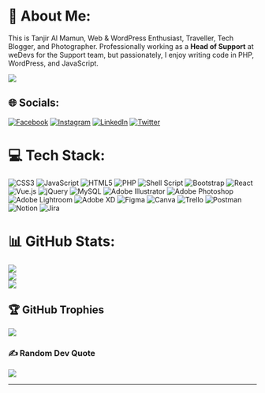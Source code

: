 # 💫 About Me:
This is Tanjir Al Mamun, Web & WordPress Enthusiast, Traveller, Tech Blogger, and Photographer. Professionally working as a **Head of Support** at weDevs for the Support team, but passionately, I enjoy writing code in PHP, WordPress, and JavaScript.

[![](https://visitcount.itsvg.in/api?id=tanjiralmamun&icon=0&color=1)](https://visitcount.itsvg.in)


## 🌐 Socials:
[![Facebook](https://img.shields.io/badge/Facebook-%231877F2.svg?logo=Facebook&logoColor=white)](https://facebook.com/tanjir.almamun.7) [![Instagram](https://img.shields.io/badge/Instagram-%23E4405F.svg?logo=Instagram&logoColor=white)](https://instagram.com/tanjir.almamun) [![LinkedIn](https://img.shields.io/badge/LinkedIn-%230077B5.svg?logo=linkedin&logoColor=white)](https://linkedin.com/in/tanjir-al-mamun) [![Twitter](https://img.shields.io/badge/Twitter-%231DA1F2.svg?logo=Twitter&logoColor=white)](https://twitter.com/tanjirmamun)

# 💻 Tech Stack:
![CSS3](https://img.shields.io/badge/CSS3-%231572B6.svg?style=flat&logo=css3&logoColor=white) ![JavaScript](https://img.shields.io/badge/javascript-%23323330.svg?style=flat&logo=javascript&logoColor=%23F7DF1E) ![HTML5](https://img.shields.io/badge/HTML5-%23E34F26.svg?style=flat&logo=html5&logoColor=white) ![PHP](https://img.shields.io/badge/PHP-%23777BB4.svg?style=flat&logo=php&logoColor=white) ![Shell Script](https://img.shields.io/badge/Shell_Script-%23121011.svg?style=flat&logo=gnu-bash&logoColor=white) ![Bootstrap](https://img.shields.io/badge/Bootstrap-%23563D7C.svg?style=flat&logo=bootstrap&logoColor=white) ![React](https://img.shields.io/badge/React-%2320232a.svg?style=flat&logo=react&logoColor=%2361DAFB) ![Vue.js](https://img.shields.io/badge/VueJS-%2335495e.svg?style=flat&logo=vuedotjs&logoColor=%234FC08D) ![jQuery](https://img.shields.io/badge/jQuery-%230769AD.svg?style=flat&logo=jquery&logoColor=white) ![MySQL](https://img.shields.io/badge/MySQL-%2300f.svg?style=flat&logo=mysql&logoColor=white) ![Adobe Illustrator](https://img.shields.io/badge/Adobe_Illustrator-%23FF9A00.svg?style=flat&logo=adobeillustrator&logoColor=white) ![Adobe Photoshop](https://img.shields.io/badge/Adobe_Photoshop-%2331A8FF.svg?style=flat&logo=adobephotoshop&logoColor=white) ![Adobe Lightroom](https://img.shields.io/badge/Adobe%20Lightroom-31A8FF.svg?style=flat&logo=Adobe%20Lightroom&logoColor=white) ![Adobe XD](https://img.shields.io/badge/Adobe%20XD-470137?style=flat&logo=Adobe%20XD&logoColor=#FF61F6) 	![Figma](https://img.shields.io/badge/Figma-%23F24E1E.svg?style=flat&logo=figma&logoColor=white) ![Canva](https://img.shields.io/badge/Canva-%2300C4CC.svg?style=flat&logo=Canva&logoColor=white) ![Trello](https://img.shields.io/badge/Trello-%23026AA7.svg?style=flat&logo=Trello&logoColor=white) ![Postman](https://img.shields.io/badge/Postman-FF6C37?style=flat&logo=postman&logoColor=white) ![Notion](https://img.shields.io/badge/Notion-%23000000.svg?style=flat&logo=notion&logoColor=white) ![Jira](https://img.shields.io/badge/Jira-%230A0FFF.svg?style=flat&logo=jira&logoColor=white)
# 📊 GitHub Stats:
![](https://github-readme-stats.vercel.app/api?username=tanjiralmamun&theme=default&hide_border=false&include_all_commits=false&count_private=true)<br/>
![](https://github-readme-streak-stats.herokuapp.com/?user=tanjiralmamun&theme=default&hide_border=false)<br/>
![](https://github-readme-stats.vercel.app/api/top-langs/?username=tanjiralmamun&theme=default&hide_border=false&include_all_commits=false&count_private=true&layout=compact)

## 🏆 GitHub Trophies
![](https://github-profile-trophy.vercel.app/?username=tanjiralmamun&theme=dracula&no-frame=false&no-bg=false&margin-w=4)

### ✍️ Random Dev Quote
![](https://quotes-github-readme.vercel.app/api?type=horizontal&theme=dark)

---

  <!-- Proudly created with GPRM ( https://gprm.itsvg.in ) -->
  
